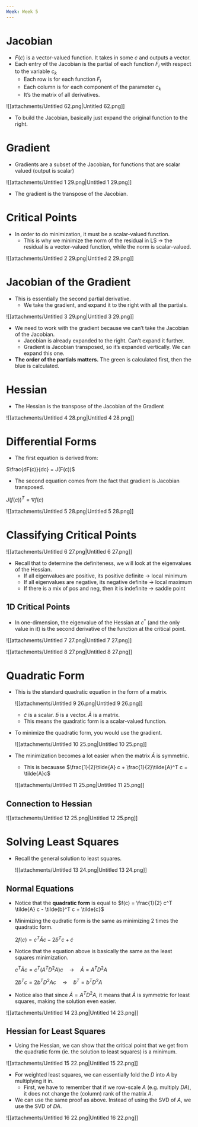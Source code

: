 ```yaml
---
Week: Week 5
---
```

# Jacobian

- $F(c)$﻿ is a vector-valued function. It takes in some $c$﻿ and outputs a vector.
- Each entry of the Jacobian is the partial of each function $F_i$﻿ with respect to the variable $c_k$﻿
    - Each row is for each function $F_i$﻿
    - Each column is for each component of the parameter $c_k$﻿
    - It’s the matrix of all derivatives.

![[attachments/Untitled 62.png|Untitled 62.png]]

- To build the Jacobian, basically just expand the original function to the right.

# Gradient

- Gradients are a subset of the Jacobian, for functions that are scalar valued (output is scalar)

![[attachments/Untitled 1 29.png|Untitled 1 29.png]]

- The gradient is the transpose of the Jacobian.

# Critical Points

- In order to do minimization, it must be a scalar-valued function.
    - This is why we minimize the norm of the residual in LS → the residual is a vector-valued function, while the norm is scalar-valued.

![[attachments/Untitled 2 29.png|Untitled 2 29.png]]

# Jacobian of the Gradient

- This is essentially the second partial derivative.
    - We take the gradient, and expand it to the right with all the partials.

![[attachments/Untitled 3 29.png|Untitled 3 29.png]]

- We need to work with the gradient because we can’t take the Jacobian of the Jacobian.
    - Jacobian is already expanded to the right. Can’t expand it further.
    - Gradient is Jacobian transposed, so it’s expanded vertically. We can expand this one.
- **The order of the partials matters.** The green is calculated first, then the blue is calculated.

# Hessian

- The Hessian is the transpose of the Jacobian of the Gradient

![[attachments/Untitled 4 28.png|Untitled 4 28.png]]

# Differential Forms

- The first equation is derived from:

$\frac{dF(c)}{dc} = J(F(c))$

- The second equation comes from the fact that gradient is Jacobian transposed.

$J(f(c))^T = \nabla f(c)$

![[attachments/Untitled 5 28.png|Untitled 5 28.png]]

# Classifying Critical Points

![[attachments/Untitled 6 27.png|Untitled 6 27.png]]

- Recall that to determine the definiteness, we will look at the eigenvalues of the Hessian.
    - If all eigenvalues are positive, its positive definite → local minimum
    - If all eigenvalues are negative, its negative definite → local maximum
    - If there is a mix of pos and neg, then it is indefinite → saddle point

## 1D Critical Points

- In one-dimension, the eigenvalue of the Hessian at $c^*$﻿ (and the only value in it) is the second derivative of the function at the critical point.

![[attachments/Untitled 7 27.png|Untitled 7 27.png]]

![[attachments/Untitled 8 27.png|Untitled 8 27.png]]

# Quadratic Form

- This is the standard quadratic equation in the form of a matrix.
    
    ![[attachments/Untitled 9 26.png|Untitled 9 26.png]]
    
    - $\tilde{c}$﻿ is a scalar. $\tilde{b}$﻿ is a vector. $\tilde{A}$﻿ is a matrix.
    - This means the quadratic form is a scalar-valued function.
- To minimize the quadratic form, you would use the gradient.
    
    ![[attachments/Untitled 10 25.png|Untitled 10 25.png]]
    
- The minimization becomes a lot easier when the matrix $\tilde{A}$﻿ is symmetric.
    
    - This is becauase $\frac{1}{2}\tilde{A} c + \frac{1}{2}\tilde{A}^T c = \tilde{A}c$﻿
    
    ![[attachments/Untitled 11 25.png|Untitled 11 25.png]]
    

## Connection to Hessian

![[attachments/Untitled 12 25.png|Untitled 12 25.png]]

# Solving Least Squares

- Recall the general solution to least squares.
    
    ![[attachments/Untitled 13 24.png|Untitled 13 24.png]]
    

## Normal Equations

- Notice that the **quadratic form** is equal to $f(c) = \frac{1}{2} c^T \tilde{A} c - \tilde{b}^T c + \tilde{c}$﻿
- Minimizing the qudratic form is the same as minimizing 2 times the quadratic form.
    
    $2f(c) = c^T \tilde{A} c - 2\tilde{b}^T c + \tilde{c}$
    
- Notice that the equation above is basically the same as the least squares minimization.
    
    $c^T \tilde{A} c = c^T( A^T D^2 A )c \quad \to\quad \tilde{A} = A^T D^2 A$
    
    $2\tilde{b}^T c = 2b^TD^2Ac \quad \to \quad \tilde{b}^T = b^TD^2A$
    
- Notice also that since $\tilde{A} = A^T D^2 A$﻿, it means that $\tilde{A}$﻿ is symmetric for least squares, making the solution even easier.

![[attachments/Untitled 14 23.png|Untitled 14 23.png]]

## Hessian for Least Squares

- Using the Hessian, we can show that the critical point that we get from the quadratic form (ie. the solution to least squares) is a minimum.

![[attachments/Untitled 15 22.png|Untitled 15 22.png]]

- For weighted least squares, we can essentially fold the $D$﻿ into $A$﻿ by multiplying it in.
    - First, we have to remember that if we row-scale $A$﻿ (e.g. multiply $DA$﻿), it does not change the (column) rank of the matrix $A$﻿.
- We can use the same proof as above. Instead of using the SVD of $A$﻿, we use the SVD of $DA$﻿.

![[attachments/Untitled 16 22.png|Untitled 16 22.png]]